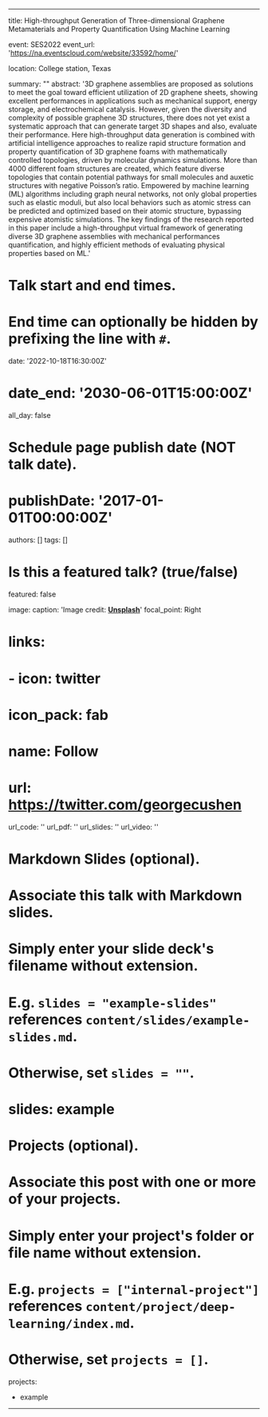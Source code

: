 
---
title: High-throughput Generation of Three-dimensional Graphene Metamaterials and Property Quantification Using Machine Learning

event: SES2022
event_url: 'https://na.eventscloud.com/website/33592/home/'

location: College station, Texas

summary: ""
abstract: '3D graphene assemblies are proposed as solutions to meet the goal toward efficient utilization of 2D graphene sheets, showing excellent performances in applications such as mechanical support, energy storage, and electrochemical catalysis. However, given the diversity and complexity of possible graphene 3D structures, there does not yet exist a systematic approach that can generate target 3D shapes and also, evaluate their performance. Here high-throughput data generation is combined with artificial intelligence approaches to realize rapid structure formation and property quantification of 3D graphene foams with mathematically controlled topologies, driven by molecular dynamics simulations. More than 4000 different foam structures are created, which feature diverse topologies that contain potential pathways for small molecules and auxetic structures with negative Poisson’s ratio. Empowered by machine learning (ML) algorithms including graph neural networks, not only global properties such as elastic moduli, but also local behaviors such as atomic stress can be predicted and optimized based on their atomic structure, bypassing expensive atomistic simulations. The key findings of the research reported in this paper include a high-throughput virtual framework of generating diverse 3D graphene assemblies with mechanical performances quantification, and highly efficient methods of evaluating physical properties based on ML.'

# Talk start and end times.
#   End time can optionally be hidden by prefixing the line with `#`.
date: '2022-10-18T16:30:00Z'
# date_end: '2030-06-01T15:00:00Z'
all_day: false

# Schedule page publish date (NOT talk date).
# publishDate: '2017-01-01T00:00:00Z'

authors: []
tags: []

# Is this a featured talk? (true/false)
featured: false

image:
  caption: 'Image credit: [**Unsplash**](https://unsplash.com/photos/bzdhc5b3Bxs)'
  focal_point: Right

# links:
#  - icon: twitter
#    icon_pack: fab
#    name: Follow
#    url: https://twitter.com/georgecushen
url_code: ''
url_pdf: ''
url_slides: ''
url_video: ''

# Markdown Slides (optional).
#   Associate this talk with Markdown slides.
#   Simply enter your slide deck's filename without extension.
#   E.g. `slides = "example-slides"` references `content/slides/example-slides.md`.
#   Otherwise, set `slides = ""`.
# slides: example

# Projects (optional).
#   Associate this post with one or more of your projects.
#   Simply enter your project's folder or file name without extension.
#   E.g. `projects = ["internal-project"]` references `content/project/deep-learning/index.md`.
#   Otherwise, set `projects = []`.
projects:
  - example
---

